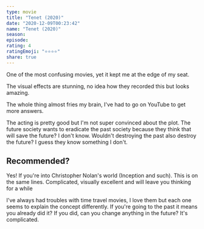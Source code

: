 ```yaml
---
type: movie
title: "Tenet (2020)"
date: "2020-12-09T00:23:42"
name: "Tenet (2020)"
season:
episode:
rating: 4
ratingEmoji: "⭐️⭐️⭐️⭐️"
share: true
---
```


One of the most confusing movies, yet it kept me at the edge of my seat.

The visual effects are stunning, no idea how they recorded this but looks amazing.

The whole thing almost fries my brain, I've had to go on YouTube to get more answers.

The acting is pretty good but I'm not super convinced about the plot. The future society wants to eradicate the past society because they think that will save the future? I don't know. Wouldn't destroying the past also destroy the future? I guess they know something I don't.

## Recommended?

Yes! If you're into Christopher Nolan's world (Inception and such). This is on the same lines. Complicated, visually excellent and will leave you thinking for a while

I've always had troubles with time travel movies, I love them but each one seems to explain the concept differently. If you're going to the past it means you already did it? If you did, can you change anything in the future? It's complicated.
